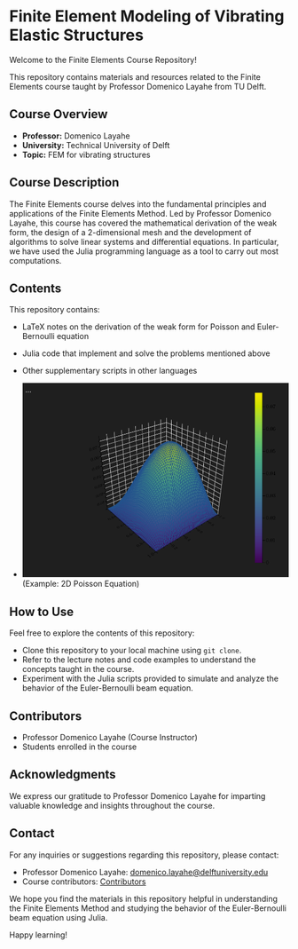 # Finite Element Modeling of Vibrating Elastic Structures

Welcome to the Finite Elements Course Repository!

This repository contains materials and resources related to the Finite Elements course taught by Professor Domenico Layahe from TU Delft.

## Course Overview
- **Professor:** Domenico Layahe
- **University:** Technical University of Delft
- **Topic:** FEM for vibrating structures

## Course Description
The Finite Elements course delves into the fundamental principles and applications of the Finite Elements Method. Led by Professor Domenico Layahe, this course has covered the mathematical derivation of the weak form, the design of a 2-dimensional mesh and the development of algorithms to solve linear systems and differential equations. In particular, we have used the Julia programming language as a tool to carry out most computations. 

## Contents
This repository contains:
- LaTeX notes on the derivation of the weak form for Poisson and Euler-Bernoulli equation
- Julia code that implement and solve the problems mentioned above
- Other supplementary scripts in other languages

- ![2D Poisson Equation Image](poiss2d.png) (Example: 2D Poisson Equation)


## How to Use
Feel free to explore the contents of this repository:
- Clone this repository to your local machine using `git clone`.
- Refer to the lecture notes and code examples to understand the concepts taught in the course.
- Experiment with the Julia scripts provided to simulate and analyze the behavior of the Euler-Bernoulli beam equation.

## Contributors
- Professor Domenico Layahe (Course Instructor)
- Students enrolled in the course

## Acknowledgments
We express our gratitude to Professor Domenico Layahe for imparting valuable knowledge and insights throughout the course.

## Contact
For any inquiries or suggestions regarding this repository, please contact:
- Professor Domenico Layahe: [domenico.layahe@delftuniversity.edu](mailto:domenico.layahe@delftuniversity.edu)
- Course contributors: [Contributors](link_to_contributors)

We hope you find the materials in this repository helpful in understanding the Finite Elements Method and studying the behavior of the Euler-Bernoulli beam equation using Julia.

Happy learning!
